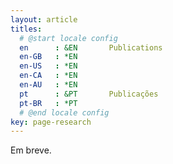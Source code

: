 ```yaml
---
layout: article
titles:
  # @start locale config
  en      : &EN       Publications
  en-GB   : *EN
  en-US   : *EN
  en-CA   : *EN
  en-AU   : *EN
  pt      : &PT       Publicações
  pt-BR   : *PT
  # @end locale config
key: page-research
---
```


Em breve.
